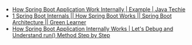 - [How Spring Boot Application Work Internally | Example | Java Techie](https://www.youtube.com/watch?v=qlygg_H1M20)
- [1 Spring Boot Internals || How Spring Boot Works || Spring Boot Architecture || Green Learner](https://www.youtube.com/watch?v=3eA8AiCV5oE&list=PLq3uEqRnr_2F0NK6_mpFcTxQh_s1U-s5r)
- [How Spring Boot Application Internally Works | Let's Debug and Understand run() Method Step by Step](https://www.youtube.com/watch?v=TWK7-gzTiHk)